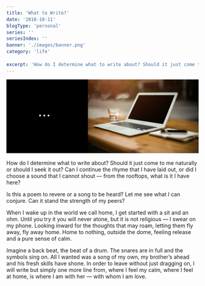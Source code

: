 ```yaml
---
title: 'What to Write?'
date: '2018-10-11'
blogType: 'personal'
series: ''
seriesIndex: ''
banner: './images/banner.png'
category: 'life'

excerpt: 'How do I determine what to write about? Should it just come to me naturally or should I seek it out? Can I continue the rhyme that I...'
---
```


![Banner Image](./images/banner.png)

How do I determine what to write about? Should it just come to me naturally or should I seek it out? Can I continue the rhyme that I have laid out, or did I choose a sound that I cannot shout — from the rooftops, what is it I have here?

Is this a poem to revere or a song to be heard? Let me see what I can conjure. Can it stand the strength of my peers?

When I wake up in the world we call home, I get started with a sit and an ohm. Until you try it you will never atone, but it is not religious — I swear on my phone. Looking inward for the thoughts that may roam, letting them fly away, fly away home. Home to nothing, outside the dome, feeling release and a pure sense of calm.

Imagine a back beat, the beat of a drum. The snares are in full and the symbols sing on. All I wanted was a song of my own, my brother’s ahead and his fresh skills have shone. In order to leave without just dragging on, I will write but simply one more line from, where I feel my calm, where I feel at home, is where I am with her — with whom I am love.
